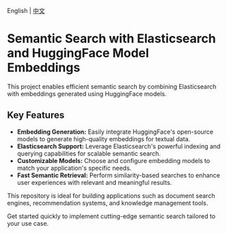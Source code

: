 English | [中文](README_ZH.md)

# Semantic Search with Elasticsearch and HuggingFace Model Embeddings  

This project enables efficient semantic search by combining Elasticsearch with embeddings generated using HuggingFace models.  

## Key Features  
- **Embedding Generation:** Easily integrate HuggingFace's open-source models to generate high-quality embeddings for textual data.  
- **Elasticsearch Support:** Leverage Elasticsearch's powerful indexing and querying capabilities for scalable semantic search.  
- **Customizable Models:** Choose and configure embedding models to match your application's specific needs.  
- **Fast Semantic Retrieval:** Perform similarity-based searches to enhance user experiences with relevant and meaningful results.  

This repository is ideal for building applications such as document search engines, recommendation systems, and knowledge management tools.  

Get started quickly to implement cutting-edge semantic search tailored to your use case.  
